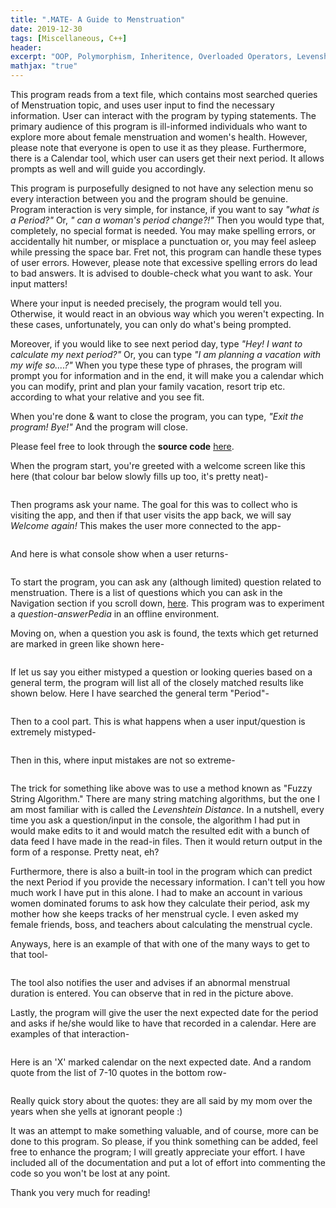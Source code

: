 ```yaml
---
title: ".MATE- A Guide to Menstruation"
date: 2019-12-30
tags: [Miscellaneous, C++]
header:
excerpt: "OOP, Polymorphism, Inheritence, Overloaded Operators, Levenshtein Distance"
mathjax: "true"
---
```

This program reads from a text file, which contains most searched queries of Menstruation topic, and uses user input to find the necessary information. User can interact with the program by typing statements. The primary audience of this program is ill-informed individuals who want to explore more about female menstruation and women's health. However, please note that everyone is open to use it as they please. Furthermore, there is a Calendar tool, which user can users get their next period. It allows prompts as well and will guide you accordingly.

This program is purposefully designed to not have any selection menu so every interaction between you and the program should be genuine. Program interaction is very simple, for instance, if you want to say *"what is a Period?"* Or, *" can a woman's period change?!"* Then you would type that, completely, no special format is needed. You may make spelling errors, or accidentally hit number, or misplace a punctuation or, you may feel asleep while pressing the space bar. Fret not, this program can handle these types of user errors. However, please note that excessive spelling errors do lead to bad answers. It is advised to double-check what you want to ask. Your input matters!

Where your input is needed precisely, the program would tell you. Otherwise, it would react in an obvious way which you weren't expecting. In these cases, unfortunately, you can only do what's being prompted.

Moreover, if you would like to see next period day, type *"Hey! I want to calculate my next period?"* Or, you can type *"I am planning a vacation with my wife so....?"* When you type these type of phrases, the program will prompt you for information and in the end, it will make you a calendar which you can modify, print and plan your family vacation, resort trip etc. according to what your relative and you see fit.

When you're done & want to close the program, you can type, *"Exit the program! Bye!"* And the program will close.

Please feel free to look through the **source code** [here](https://github.com/ToadHanks/dotMate).

When the program start, you're greeted with a welcome screen like this here (that colour bar below slowly fills up too, it's pretty neat)-

<img src="{{ site.url }}{{ site.baseurl }}/images/dotmate/welcome_screen.png" alt="">

Then programs ask your name. The goal for this was to collect who is visiting the app, and then if that user visits the app back, we will say *Welcome again!* This makes the user more connected to the app-

<img src="{{ site.url }}{{ site.baseurl }}/images/dotmate/name_new.png" alt="">

And here is what console show when a user returns-

<img src="{{ site.url }}{{ site.baseurl }}/images/dotmate/returned_user.png" alt="">

To start the program, you can ask any (although limited) question related to menstruation. There is a list of questions which you can ask in the Navigation section if you scroll down, [here](https://github.com/ToadHanks/dotMate). This program was to experiment a *question-answerPedia* in an offline environment. 

Moving on, when a question you ask is found, the texts which get returned are marked in green like shown here-

<img src="{{ site.url }}{{ site.baseurl }}/images/dotmate/green_questions.png" alt="">

If let us say you either mistyped a question or looking queries based on a general term, the program will list all of the closely matched results like shown below. Here I have searched the general term "Period"-

<img src="{{ site.url }}{{ site.baseurl }}/images/dotmate/yellow_questions.png" alt="">

Then to a cool part. This is what happens when a user input/question is extremely mistyped-

<img src="{{ site.url }}{{ site.baseurl }}/images/dotmate/string_adjusted.png" alt="">

Then in this, where input mistakes are not so extreme-

<img src="{{ site.url }}{{ site.baseurl }}/images/dotmate/string_adjusted_green.png" alt="">

The trick for something like above was to use a method known as "Fuzzy String Algorithm." There are many string matching algorithms, but the one I am most familiar with is called the *Levenshtein Distance*. In a nutshell, every time you ask a question/input in the console, the algorithm I had put in would make edits to it and would match the resulted edit with a bunch of data feed I have made in the read-in files. Then it would return output in the form of a response. Pretty neat, eh?

Furthermore, there is also a built-in tool in the program which can predict the next Period if you provide the necessary information. I can't tell you how much work I have put in this alone. I had to make an account in various women dominated forums to ask how they calculate their period, ask my mother how she keeps tracks of her menstrual cycle. I even asked my female friends, boss, and teachers about calculating the menstrual cycle. 

Anyways, here is an example of that with one of the many ways to get to that tool-

<img src="{{ site.url }}{{ site.baseurl }}/images/dotmate/calendar_warn.png" alt="">

The tool also notifies the user and advises if an abnormal menstrual duration is entered. You can observe that in red in the picture above.

Lastly, the program will give the user the next expected date for the period and asks if he/she would like to have that recorded in a calendar. Here are examples of that interaction-

<img src="{{ site.url }}{{ site.baseurl }}/images/dotmate/calculate_exit.png" alt="">

Here is an 'X' marked calendar on the next expected date. And a random quote from the list of 7-10 quotes in the bottom row- 

<img src="{{ site.url }}{{ site.baseurl }}/images/dotmate/calendar.png" alt="">

Really quick story about the quotes: they are all said by my mom over the years when she yells at ignorant people :)

It was an attempt to make something valuable, and of course, more can be done to this program. So please, if you think something can be added, feel free to enhance the program; I will greatly appreciate your effort. I have included all of the documentation and put a lot of effort into commenting the code so you won't be lost at any point. 

Thank you very much for reading!
